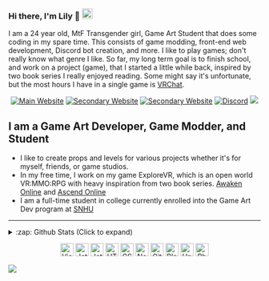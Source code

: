 ### Hi there, I'm Lily :wave: <img alt="Trangender Flag Icon" height="21px" src="https://MintLily.lgbt/img/icons/github/Trans_Flag.png" />
<p>
  I am a 24 year old, MtF Transgender girl, Game Art Student that does some coding in my spare time. This consists of game modding, front-end web development, Discord bot creation, and more. I like to play games; don't really know what genre I like. So far, my long term goal is to finish school, and work on a project (game), that I started a little while back, inspired by two book series I really enjoyed reading. Some might say it's unfortunate, but the most hours I have in a single game is <a href="https://vrchat.com/" target="_blank">VRChat</a>.
</p>

<p align="center">
  <a href="https://MintLily.lgbt" target="_blank"><img alt="Main Website" src="https://img.shields.io/website?label=MintLily.lgbt&style=for-the-badge&url=https%3A%2F%2FMintLily.lgbt" /></a>
  <a href="https://bslegacy.com" target="_blank"><img alt="Secondary Website" src="https://img.shields.io/website?label=bslegacy.com&style=for-the-badge&url=https%3A%2F%2Fbslegacy.com" /></a>
  <a href="https://emmvrc.com" target="_blank"><img alt="Secondary Website" src="https://img.shields.io/website?label=emmvrc.com&style=for-the-badge&url=https%3A%2F%2Femmvrc.com" /></a>
  <a href="https://discord.com/users/167335587488071682" target="_blank"><img alt="Discord" src="https://img.shields.io/static/v1?label=MintLily&message=%230001&style=for-the-badge&logo=appveyor&color=7289DA&logo=Discord" /></a>
  <img src="https://img.shields.io/static/v1?label=Pronouns&message=she/her&color=E6A1FF&style=for-the-badge" />
</p>

## I am a Game Art Developer, Game Modder, and Student
- I like to create props and levels for various projects whether it's for myself, friends, or game studios.
- In my free time, I work on my game ExploreVR, which is an open world VR:MMO:RPG with heavy inspiration from two book series.  [Awaken Online](https://www.audible.com/series/Awaken-Online-Audiobooks/B06XWGV4RJ?ref=a_library_t_c5_libItem_series_1&pf_rd_p=592f90bd-7f7b-4bfc-afa2-b002e52e7228&pf_rd_r=A53TTW0SVREH40N6GQMS) and [Ascend Online](https://www.audible.com/series/Ascend-Online-Audiobooks/B073R57497?ref=a_library_t_c5_libItem_series_1&pf_rd_p=592f90bd-7f7b-4bfc-afa2-b002e52e7228&pf_rd_r=A53TTW0SVREH40N6GQMS)
- I am a full-time student in college currently enrolled into the Game Art Dev program at [SNHU](https://snhu.edu/)
---

<details>
  <summary>:zap: Github Stats (Click to expand)</summary>
  
  <br />
  <p align="center">
    <img alt="Lily's GitHub Stats" src="https://github-readme-stats.vercel.app/api?username=MintLily&count_private=true&show_icons=true&theme=material-palenight" />
  </p>
  
  <p align="center">
    <img alt="Top Languages" src="https://github-readme-stats.vercel.app/api/top-langs/?username=MintLily&langs_count=8&theme=material-palenight" />
  </p>
  
  <p align="center">
    <img alt="" src="https://komarev.com/ghpvc/?username=mintlily&color=brightgreen&style=flat-square" />
  </p>
  
  <br />
</details>

<p align="center">
  <img alt="Visual Studio 2019" width="26px" src="https://MintLily.lgbt/img/icons/github/vs2019.png" />
  <img alt="JetBrains Rider" width="26px" src="https://MintLily.lgbt/img/icons/github/rider.png" />
  <img alt="JetBrains IntelliJ IDEA" width="26px" src="https://MintLily.lgbt/img/icons/github/IntelliJ.png" />
  <img alt="HTML5" width="26px" src="https://MintLily.lgbt/img/icons/github/html.png" />
  <img alt="CSS3" width="26px" src="https://MintLily.lgbt/img/icons/github/css.png" />
  <img alt="Node.js" width="26px" src="https://MintLily.lgbt/img/icons/github/nodejs.png" />
  <img alt="GitHub" width="26px" src="https://MintLily.lgbt/img/icons/github/github.png" />
  <img alt="Blender3D" width="26px" src="https://MintLily.lgbt/img/icons/github/Blender.ico" />
  <img alt="Unity3D" width="26px" src="https://MintLily.lgbt/img/icons/github/unity.png" />
  <img alt="Photoshop CC" width="26px" src="https://MintLily.lgbt/img/icons/github/photoshop.png" />
</p>

[website]: https://MintLily.lgbt/
![](https://hit.yhype.me/github/profile?user_id=22991790)
